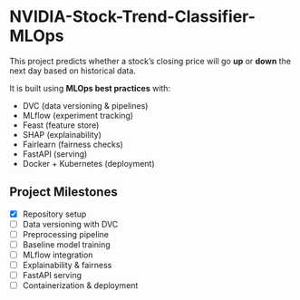 # NVIDIA-Stock-Trend-Classifier-MLOps

This project predicts whether a stock’s closing price will go **up** or **down** the next day based on historical data.  

It is built using **MLOps best practices** with:
- DVC (data versioning & pipelines)
- MLflow (experiment tracking)
- Feast (feature store)
- SHAP (explainability)
- Fairlearn (fairness checks)
- FastAPI (serving)
- Docker + Kubernetes (deployment)

## Project Milestones
- [x] Repository setup
- [ ] Data versioning with DVC
- [ ] Preprocessing pipeline
- [ ] Baseline model training
- [ ] MLflow integration
- [ ] Explainability & fairness
- [ ] FastAPI serving
- [ ] Containerization & deployment
